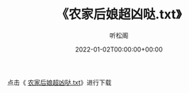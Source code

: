 ﻿---
title:  《农家后娘超凶哒.txt》
date:   2022-01-02T00:00:00+00:00
author: 听松阁
layout: post
permalink: /农家后娘超凶哒/
categories: 小说
tags: [小说]
---

点击《 [农家后娘超凶哒.txt](http://img.660000.xyz/bookstukust/book/bntxt/10/农家后娘超凶哒.txt)》进行下载